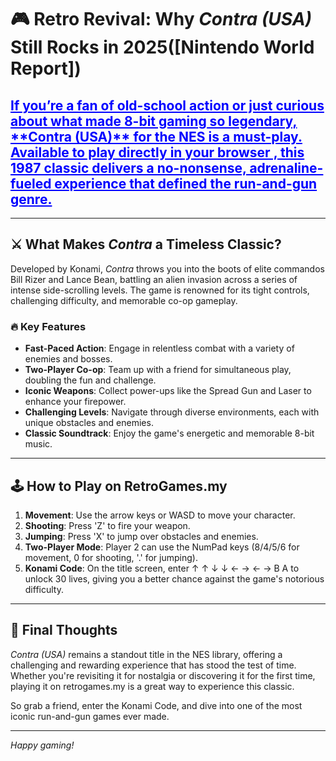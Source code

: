 # 🎮 Retro Revival: Why *Contra (USA)* Still Rocks in 2025([Nintendo World Report])


<h2>
  <a href="https://retrogames.my" style="color: blue;">If you’re a fan of old-school action or just curious about what made 8-bit gaming so legendary, **Contra (USA)** for the NES is a must-play. Available to play directly in your browser , this 1987 classic delivers a no-nonsense, adrenaline-fueled experience that defined the run-and-gun genre.</a>
</h2>



---

## ⚔️ What Makes *Contra* a Timeless Classic?

Developed by Konami, *Contra* throws you into the boots of elite commandos Bill Rizer and Lance Bean, battling an alien invasion across a series of intense side-scrolling levels. The game is renowned for its tight controls, challenging difficulty, and memorable co-op gameplay.

### 🔥 Key Features

* **Fast-Paced Action**: Engage in relentless combat with a variety of enemies and bosses.
* **Two-Player Co-op**: Team up with a friend for simultaneous play, doubling the fun and challenge.
* **Iconic Weapons**: Collect power-ups like the Spread Gun and Laser to enhance your firepower.
* **Challenging Levels**: Navigate through diverse environments, each with unique obstacles and enemies.
* **Classic Soundtrack**: Enjoy the game's energetic and memorable 8-bit music.

---

## 🕹️ How to Play on RetroGames.my


1. **Movement**: Use the arrow keys or WASD to move your character.
2. **Shooting**: Press 'Z' to fire your weapon.
3. **Jumping**: Press 'X' to jump over obstacles and enemies.
4. **Two-Player Mode**: Player 2 can use the NumPad keys (8/4/5/6 for movement, 0 for shooting, '.' for jumping).
5. **Konami Code**: On the title screen, enter ↑ ↑ ↓ ↓ ← → ← → B A to unlock 30 lives, giving you a better chance against the game's notorious difficulty.

---



## 🧠 Final Thoughts

*Contra (USA)* remains a standout title in the NES library, offering a challenging and rewarding experience that has stood the test of time. Whether you're revisiting it for nostalgia or discovering it for the first time, playing it on retrogames.my is a great way to experience this classic.

So grab a friend, enter the Konami Code, and dive into one of the most iconic run-and-gun games ever made.

---

*Happy gaming!*

